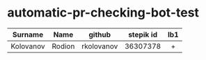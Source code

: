 # automatic-pr-checking-bot-test

| Surname | Name | github | stepik id | lb1 |
|:---------:|:------:|:----------:|:--------:|:-:|
| Kolovanov | Rodion | rkolovanov | 36307378 | + |

